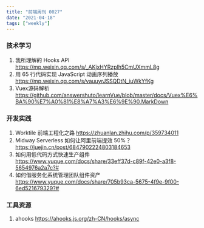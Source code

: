 ```yaml
---
title: "前端周刊 0027"
date: "2021-04-18"
tags: ["weekly"]
---
```


### 技术学习
1. 我所理解的 Hooks API https://mp.weixin.qq.com/s/_AKjxHYRzplh5CmUXmmL8g
2. 用 65 行代码实现 JavaScript 动画序列播放 https://mp.weixin.qq.com/s/vauuyrJSSQDtN_iuWkYfKg
3. Vuex源码解析 https://github.com/answershuto/learnVue/blob/master/docs/Vuex%E6%BA%90%E7%A0%81%E8%A7%A3%E6%9E%90.MarkDown

### 开发实践
1. Worktile 前端工程化之路 https://zhuanlan.zhihu.com/p/359734011
2. Midway Serverless 如何让阿里前端提效 50%？ https://juejin.cn/post/6847902224803184653
3. 如何用低代码方式快速生产组件 https://www.yuque.com/docs/share/33eff37d-c89f-42e0-a3f8-5654976a2a7c?#
4. 如何借服务化系统管理团队组件资产 https://www.yuque.com/docs/share/705b93ca-5675-4f9e-9f00-6ed521679329?#

### 工具资源
1. ahooks https://ahooks.js.org/zh-CN/hooks/async
